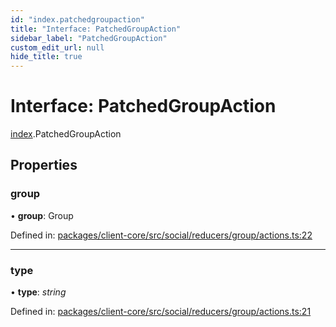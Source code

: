```yaml
---
id: "index.patchedgroupaction"
title: "Interface: PatchedGroupAction"
sidebar_label: "PatchedGroupAction"
custom_edit_url: null
hide_title: true
---
```


# Interface: PatchedGroupAction

[index](../modules/index.md).PatchedGroupAction

## Properties

### group

• **group**: Group

Defined in: [packages/client-core/src/social/reducers/group/actions.ts:22](https://github.com/xr3ngine/xr3ngine/blob/716a06460/packages/client-core/src/social/reducers/group/actions.ts#L22)

___

### type

• **type**: *string*

Defined in: [packages/client-core/src/social/reducers/group/actions.ts:21](https://github.com/xr3ngine/xr3ngine/blob/716a06460/packages/client-core/src/social/reducers/group/actions.ts#L21)
